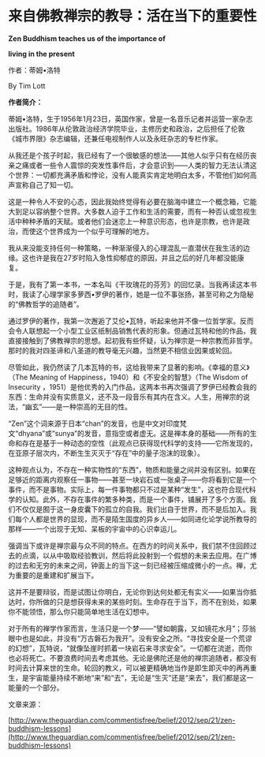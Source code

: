 # 来自佛教禅宗的教导：活在当下的重要性

**Zen Buddhism teaches us of the importance of**

**living in the present**

作者：蒂姆•洛特

By Tim Lott

**作者简介：**

蒂姆•洛特，生于1956年1月23日，英国作家，曾是一名音乐记者并运营一家杂志出版社。1986年从伦敦政治经济学院毕业，主修历史和政治，之后担任了伦敦《城市界限》杂志编辑，还兼任电视制作人以及永旺杂志的专栏作家。

从我还是个孩子时起，我已经有了一个很敏感的想法——其他人似乎只有在经历丧亲之痛或者一些令人震惊的突发性事件后，才会意识到——人类的智力无法认清这个世界：一切都充满矛盾和悖论，没有人能真实肯定地明白太多，不管他们如何高声宣称自己了知一切。

这是一种令人不安的心态，因此我始终觉得有必要在脑海中建立一个概念箱，它能大到足以容纳整个世界。大多数人迫于工作和生活的需要，而有一种否认或忽视生活中种种矛盾的天赋。或者他们会迷恋上一种意识形态，也许是宗教，也许是政治，而使这个世界成为一个似乎可理解的地方。

我从来没能支持任何一种策略，一种渐渐侵入的心理混乱一直潜伏在我生活的边缘。这也许是我在27岁时陷入急性抑郁症的原因，并且之后的好几年都没能康复。

于是，我有了第一本书，一本名叫《干玫瑰花的芬芳》的回忆录。当我再读这本书时，我读了心理学家多萝西•罗伊的著作，她是一位不事张扬，甚至可称之为隐秘的“佛教哲学的追随者”。

通过罗伊的著作，我第一次邂逅了艾伦•瓦特，听起来他并不像一位哲学家。反而会令人联想起一个小型工业区纸制品销售代表的形象。但通过瓦特和他的作品，我直接接触到了佛教禅宗的思想。起初我有些怀疑，认为禅宗是一种宗教而非哲学。那时的我对四圣谛和八圣道的教导毫无兴趣，当然更不相信业因果或轮回。

尽管如此，我仍然读了几本瓦特的书，这给我带来了显著的影响。《幸福的意义》（The Meaning of Happiness，1940）和《不安全的智慧》（The Wisdom of Insecurity ，1951）是他优秀的入门作品，这两本书再次强调了罗伊已经教会我的东西：生命并没有实质意义，还不及一段音乐有其内在含义。人生，用禅宗的说法，“幽玄”——是一种崇高的无目的性。

“Zen”这个词来源于日本“chan”的发音，也是中文对印度梵文“dhyana”或“sunya”的发音，意指空或者虚无。这是禅本身的基础——所有的生命和存在是基于一种动态的空性（此观点已获得现代科学的支持——它所发现的，在亚原子层次内，不断生生灭灭于“存在”中的量子泡沫的现象）。

这种观点认为，不存在一种实物性的“东西”，物质和能量之间并没有区别。如果在足够近的距离内观察任一事物——甚至一块岩石或一张桌子——你将看到它是一个事件，而不是事物。实际上，每一件事物都只不过是某种“发生”，这也符合现代科学的认知。此外，不存在事件的繁多种类，而是一个事件，铺展开了多个方面。我们不仅仅是囿于这一身皮囊下的孤立的自我。我们出自于世界，而不是后加入。我们每个人都是世界的显现，而不是陌生国度的异乡人——如同进化论学说所教导的那样——一个出现于无知、呆板的宇宙中的心识幸运儿。

强调当下或许是禅宗最与众不同的特点。在西方的时间关系中，我们禁不住回顾过去的点滴，以从中吸取经验教训，然后将此投射到一个假想的未来去应用。在广博的过去和无穷的未来之间，钟面上的当下这一刻已经被压缩成微小的一点。禅，尤为重要的是重建和扩展当下。

这并不是要辩驳，而是试图让你明白，无论你到达何处都无有实义——如果当你抵达时，你所做的只是想获得未来的某些时刻。生命存在于当下，而不在别处，如果你不能领悟，那么你只能简单地生活在幻想中。

对于所有的禅学作家而言，生活只是一个梦——“譬如朝露，又如镜花水月”；莎翁眼中也是如此，并没有“万古磐石为我开”。没有安全之所。“寻找安全是一个荒谬的幻想”，瓦特说，“就像坠崖时抓着一块岩石来寻求安全”。一切都在流逝，而你也必将死亡。不要浪费时间去考虑其他。无论是佛陀还是他的禅宗追随者，都没有时间去计算来世的生命。轮回的教义，可以被更精确地当作是即生即灭中的再再重生，是宇宙能量持续不断地“来”和“去”，无论是“生灭”还是“来去”，我们都是这一能量的一个部分。

文章来源：

[http://www.theguardian.com/commentisfree/belief/2012/sep/21/zen-buddhism-lessons](http://www.theguardian.com/commentisfree/belief/2012/sep/21/zen-buddhism-lessons)

